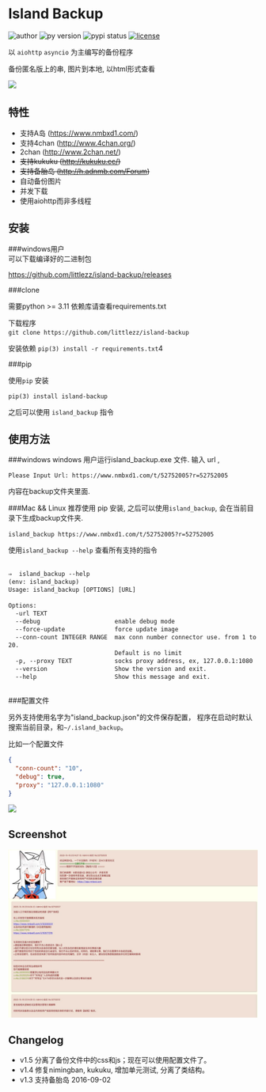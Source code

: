 Island Backup
=============
![author](https://img.shields.io/badge/Author-littlezz-blue.svg)
![py version](https://img.shields.io/pypi/pyversions/island-backup.svg)
![pypi status](https://img.shields.io/pypi/v/island-backup.svg)
[![license](https://img.shields.io/github/license/mashape/apistatus.svg?maxAge=2592000)]()

以 `aiohttp` `asyncio` 为主编写的备份程序  

备份匿名版上的串, 图片到本地, 以html形式查看  


![](/screenshot/shell.gif)


特性
---
- 支持A岛 (https://www.nmbxd1.com/)
- 支持4chan (http://www.4chan.org/)
- 2chan (http://www.2chan.net/)
- <del>支持kukuku (http://kukuku.cc/)</del>
- <del>支持备胎岛 (http://h.adnmb.com/Forum)</del>
- 自动备份图片
- 并发下载  
- 使用aiohttp而非多线程

安装
---
###windows用户  
可以下载编译好的二进制包  

https://github.com/littlezz/island-backup/releases



###clone  

需要python >= 3.11 
依赖库请查看requirements.txt  

下载程序  
`git clone https://github.com/littlezz/island-backup`  

安装依赖
`pip(3) install -r requirements.txt`4


###pip   

使用`pip` 安装   

    pip(3) install island-backup
    
之后可以使用 `island_backup` 指令


使用方法
------

###windows
windows 用户运行island_backup.exe 文件.
输入 url ,  

```shell
Please Input Url: https://www.nmbxd1.com/t/52752005?r=52752005
```  

内容在backup文件夹里面.  

###Mac && Linux
推荐使用 pip 安装, 之后可以使用`island_backup`, 会在当前目录下生成backup文件夹.  

`island_backup https://www.nmbxd1.com/t/52752005?r=52752005`  

使用`island_backup --help` 查看所有支持的指令  


```shell

⇒  island_backup --help                                                                                                                             (env: island_backup) 
Usage: island_backup [OPTIONS] [URL]

Options:
  -url TEXT
  --debug                     enable debug mode
  --force-update              force update image
  --conn-count INTEGER RANGE  max conn number connector use. from 1 to 20.
                              Default is no limit
  -p, --proxy TEXT            socks proxy address, ex, 127.0.0.1:1080
  --version                   Show the version and exit.
  --help                      Show this message and exit.
 
```

###配置文件

另外支持使用名字为"island_backup.json"的文件保存配置， 程序在启动时默认搜索当前目录，和`~/.island_backup`。  

比如一个配置文件  

```json
{
  "conn-count": "10",
  "debug": true,
  "proxy": "127.0.0.1:1080"
}
```



![](/screenshot/shell.jpg)



Screenshot
----------
![](/screenshot/screenshot2.jpg)


Changelog
---------
- v1.5 分离了备份文件中的css和js；现在可以使用配置文件了。
- v1.4 修复nimingban, kukuku, 增加单元测试, 分离了类结构。  
- v1.3 支持备胎岛 2016-09-02